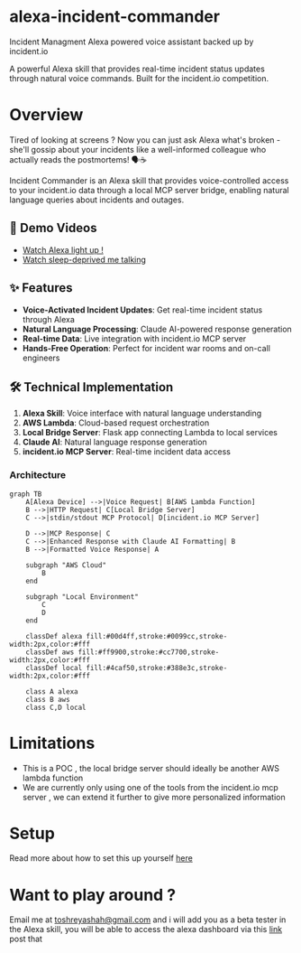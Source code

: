 # alexa-incident-commander
Incident Managment Alexa powered voice assistant backed up by incident.io 

A powerful Alexa skill that provides real-time incident status updates through natural voice commands. Built for the incident.io competition.

# Overview

Tired of looking at screens ?  Now you can just ask Alexa what's broken - she'll gossip about your incidents like a well-informed colleague who actually reads the postmortems! 🗣️☕️

Incident Commander is an Alexa skill that provides voice-controlled access to your incident.io data through a local MCP server bridge, enabling natural language queries about incidents and outages.

## 🎥 Demo Videos
- [Watch Alexa light up !](https://drive.google.com/file/d/1TAFKjdpsVNcOQ-EUT9xgVwtFUhv9o7sQ/view?usp=sharing)
- [Watch sleep-deprived me talking](https://drive.google.com/file/d/1TAFKjdpsVNcOQ-EUT9xgVwtFUhv9o7sQ/view?usp=sharing)

## ✨ Features

- **Voice-Activated Incident Updates**: Get real-time incident status through Alexa
- **Natural Language Processing**: Claude AI-powered response generation
- **Real-time Data**: Live integration with incident.io MCP server
- **Hands-Free Operation**: Perfect for incident war rooms and on-call engineers

## 🛠️ Technical Implementation

1. **Alexa Skill**: Voice interface with natural language understanding
2. **AWS Lambda**: Cloud-based request orchestration
3. **Local Bridge Server**: Flask app connecting Lambda to local services
4. **Claude AI**: Natural language response generation
5. **incident.io MCP Server**: Real-time incident data access

### Architecture

```mermaid
graph TB
    A[Alexa Device] -->|Voice Request| B[AWS Lambda Function]
    B -->|HTTP Request| C[Local Bridge Server]
    C -->|stdin/stdout MCP Protocol| D[incident.io MCP Server]
    
    D -->|MCP Response| C
    C -->|Enhanced Response with Claude AI Formatting| B
    B -->|Formatted Voice Response| A
    
    subgraph "AWS Cloud"
        B
    end
    
    subgraph "Local Environment"
        C
        D
    end
    
    classDef alexa fill:#00d4ff,stroke:#0099cc,stroke-width:2px,color:#fff
    classDef aws fill:#ff9900,stroke:#cc7700,stroke-width:2px,color:#fff
    classDef local fill:#4caf50,stroke:#388e3c,stroke-width:2px,color:#fff
    
    class A alexa
    class B aws
    class C,D local
```

# Limitations

- This is a POC , the local bridge server should ideally be another AWS lambda function
- We are currently only using one of the tools from the incident.io mcp server , we can extend it further to give more personalized information

# Setup
Read more about how to set this up yourself [here](setup.md)

# Want to play around ?

Email me at toshreyashah@gmail.com and i will add you as a beta tester in the Alexa skill,
you will be able to access the alexa dashboard via this [link](https://skills-store.amazon.com/deeplink/tvt/fa36c56c05814857c549e49e0f2d8a5709a064a4b7ef65205055a01c9975a3d9d2f174bff6dd88124dfece073fa02965a0a4ff5d512d6185188cc13377bf81869cac2c0da6ef56c5f0663f4822395c15aa261d5101b14d0f08782377a71148fe4da915cb47ff3d916c46307a4447447c) post that
